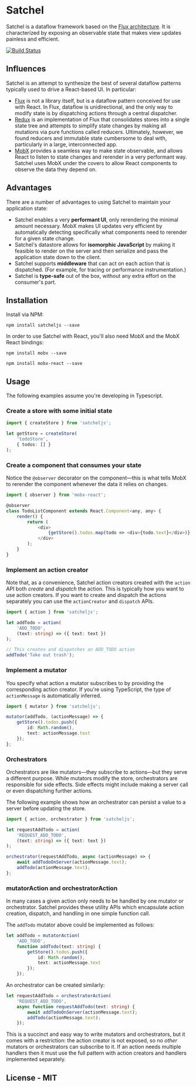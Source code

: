 # Satchel

Satchel is a dataflow framework based on the [Flux architecture](http://facebook.github.io/react/blog/2014/05/06/flux.html).  It is characterized by exposing an observable state that makes view updates painless and efficient.

[![Build Status](https://travis-ci.org/Microsoft/satcheljs.svg?branch=master)](https://travis-ci.org/Microsoft/satcheljs)

## Influences

Satchel is an attempt to synthesize the best of several dataflow patterns typically used to drive a React-based UI.  In particular:

* [Flux](http://facebook.github.io/react/blog/2014/05/06/flux.html) is not a library itself, but is a dataflow pattern conceived for use with React.  In Flux, dataflow is unidirectional, and the only way to modify state is by dispatching actions through a central dispatcher.
* [Redux](http://redux.js.org/index.html) is an implementation of Flux that consolidates stores into a single state tree and attempts to simplify state changes by making all mutations via pure functions called reducers.  Ultimately, however, we found reducers and immutable state cumbersome to deal with, particularly in a large, interconnected app.
* [MobX](http://mobxjs.github.io/mobx/index.html) provides a seamless way to make state observable, and allows React to listen to state changes and rerender in a very performant way.  Satchel uses MobX under the covers to allow React components to observe the data they depend on.

## Advantages

There are a number of advantages to using Satchel to maintain your application state:

* Satchel enables a very **performant UI**, only rerendering the minimal amount necessary.  MobX makes UI updates very efficient by automatically detecting specifically what components need to rerender for a given state change.
* Satchel's datastore allows for **isomorphic JavaScript** by making it feasible to render on the server and then serialize and pass the application state down to the client.
* Satchel supports **middleware** that can act on each action that is dispatched.  (For example, for tracing or performance instrumentation.)
* Satchel is **type-safe** out of the box, without any extra effort on the consumer's part.

## Installation

Install via NPM:

`npm install satcheljs --save`

In order to use Satchel with React, you'll also need MobX and the MobX React bindings:

`npm install mobx --save`

`npm install mobx-react --save`

## Usage

The following examples assume you're developing in Typescript.

### Create a store with some initial state

```typescript
import { createStore } from 'satcheljs';

let getStore = createStore(
    'todoStore',
    { todos: [] }
);
```

### Create a component that consumes your state

Notice the `@observer` decorator on the component—this is what tells MobX to rerender the component whenever the data it relies on changes.

```javascript
import { observer } from 'mobx-react';

@observer
class TodoListComponent extends React.Component<any, any> {
    render() {
        return (
            <div>
                {getStore().todos.map(todo => <div>{todo.text}</div>)}
            </div>
        );
    }
}
```

### Implement an action creator

Note that, as a convenience, Satchel action creators created with the `action` API both *create* and *dispatch* the action.
This is typically how you want to use action creators.
If you want to create and dispatch the actions separately you can use the `actionCreator` and `dispatch` APIs.

```typescript
import { action } from 'satcheljs';

let addTodo = action(
    'ADD_TODO',
    (text: string) => ({ text: text })
);

// This creates and dispatches an ADD_TODO action
addTodo('Take out trash');
```

### Implement a mutator

You specify what action a mutator subscribes to by providing the corresponding action creator.
If you're using TypeScript, the type of `actionMessage` is automatically inferred.

```typescript
import { mutator } from 'satcheljs';

mutator(addTodo, (actionMessage) => {
    getStore().todos.push({
        id: Math.random(),
        text: actionMessage.text
    });
};
```

### Orchestrators

Orchestrators are like mutators—they subscribe to actions—but they serve a different purpose.
While mutators modify the store, orchestrators are responsible for side effects.
Side effects might include making a server call or even dispatching further actions.

The following example shows how an orchestrator can persist a value to a server before updating the store.

```typescript
import { action, orchestrator } from 'satcheljs';

let requestAddTodo = action(
    'REQUEST_ADD_TODO',
    (text: string) => ({ text: text })
);

orchestrator(requestAddTodo, async (actionMessage) => {
    await addTodoOnServer(actionMessage.text);
    addTodo(actionMessage.text);
};
```

### mutatorAction and orchestratorAction

In many cases a given action only needs to be handled by one mutator or orchestrator.
Satchel provides these utility APIs which encapsulate action creation, dispatch, and handling in one simple function call.

The `addTodo` mutator above could be implemented as follows:

```typescript
let addTodo = mutatorAction(
    'ADD_TODO',
    function addTodo(text: string) {
        getStore().todos.push({
            id: Math.random(),
            text: actionMessage.text
        });
    });
```

An orchestrator can be created similarly:

```typescript
let requestAddTodo = orchestratorAction(
    'REQUEST_ADD_TODO',
    async function requestAddTodo(text: string) {
        await addTodoOnServer(actionMessage.text);
        addTodo(actionMessage.text);
    });
```

This is a succinct and easy way to write mutators and orchestrators, but it comes with a restriction:
the action creator is not exposed, so no *other* mutators or orchestrators can subscribe to it.
If an action needs multiple handlers then it must use the full pattern with action creators and handlers implemented separately.

## License - MIT
